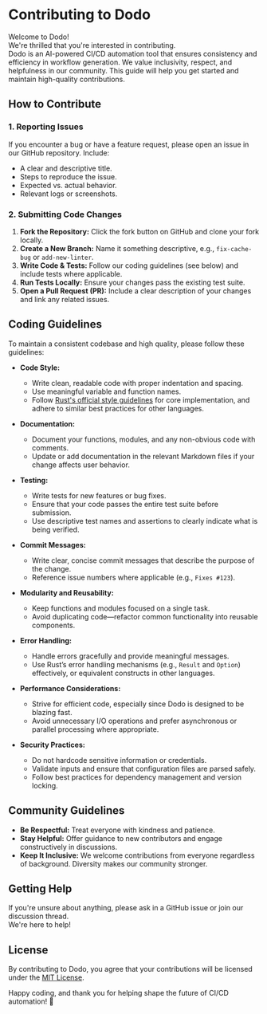 # Contributing to Dodo

Welcome to Dodo!  
We're thrilled that you're interested in contributing.  
Dodo is an AI-powered CI/CD automation tool that ensures consistency and efficiency in workflow generation. We value inclusivity, respect, and helpfulness in our community. This guide will help you get started and maintain high-quality contributions.

## How to Contribute

### 1. Reporting Issues
If you encounter a bug or have a feature request, please open an issue in our GitHub repository. Include:
- A clear and descriptive title.
- Steps to reproduce the issue.
- Expected vs. actual behavior.
- Relevant logs or screenshots.

### 2. Submitting Code Changes
1. **Fork the Repository:** Click the fork button on GitHub and clone your fork locally.
2. **Create a New Branch:** Name it something descriptive, e.g., `fix-cache-bug` or `add-new-linter`.
3. **Write Code & Tests:** Follow our coding guidelines (see below) and include tests where applicable.
4. **Run Tests Locally:** Ensure your changes pass the existing test suite.
5. **Open a Pull Request (PR):** Include a clear description of your changes and link any related issues.

## Coding Guidelines
To maintain a consistent codebase and high quality, please follow these guidelines:

- **Code Style:**
  - Write clean, readable code with proper indentation and spacing.
  - Use meaningful variable and function names.
  - Follow [Rust's official style guidelines](https://rust-lang.github.io/rustfmt/) for core implementation, and adhere to similar best practices for other languages.
  
- **Documentation:**
  - Document your functions, modules, and any non-obvious code with comments.
  - Update or add documentation in the relevant Markdown files if your change affects user behavior.
  
- **Testing:**
  - Write tests for new features or bug fixes.
  - Ensure that your code passes the entire test suite before submission.
  - Use descriptive test names and assertions to clearly indicate what is being verified.
  
- **Commit Messages:**
  - Write clear, concise commit messages that describe the purpose of the change.
  - Reference issue numbers where applicable (e.g., `Fixes #123`).

- **Modularity and Reusability:**
  - Keep functions and modules focused on a single task.
  - Avoid duplicating code—refactor common functionality into reusable components.

- **Error Handling:**
  - Handle errors gracefully and provide meaningful messages.
  - Use Rust’s error handling mechanisms (e.g., `Result` and `Option`) effectively, or equivalent constructs in other languages.

- **Performance Considerations:**
  - Strive for efficient code, especially since Dodo is designed to be blazing fast.
  - Avoid unnecessary I/O operations and prefer asynchronous or parallel processing where appropriate.

- **Security Practices:**
  - Do not hardcode sensitive information or credentials.
  - Validate inputs and ensure that configuration files are parsed safely.
  - Follow best practices for dependency management and version locking.

## Community Guidelines
- **Be Respectful:** Treat everyone with kindness and patience.
- **Stay Helpful:** Offer guidance to new contributors and engage constructively in discussions.
- **Keep It Inclusive:** We welcome contributions from everyone regardless of background. Diversity makes our community stronger.

## Getting Help
If you're unsure about anything, please ask in a GitHub issue or join our discussion thread.  
We're here to help!

## License
By contributing to Dodo, you agree that your contributions will be licensed under the [MIT License](LICENSE).

Happy coding, and thank you for helping shape the future of CI/CD automation! 🚀
